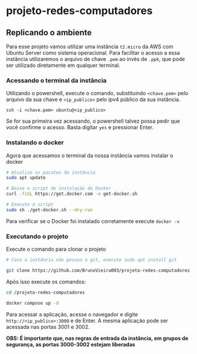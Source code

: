 # projeto-redes-computadores

## Replicando o ambiente
Para esse projeto vamos utilizar uma instância `t2.micro` da AWS com Ubuntu Server como sistema operacional. Para facilitar o acesso a essa instância utilizaremos o arquivo de chave `.pem` ao invés de `.ppk`, que pode ser utilizado diretamente em qualquer terminal.

### Acessando o terminal da instância
Utilizando o powershell, execute o comando, substituindo `<chave.pem>` pelo arquivo da sua chave e `<ip_publico>` pelo ipv4 público da sua instância.

`ssh -i <chave.pem> ubuntu@<ip_publico>`

Se for sua primeira vez acessando, o powershell talvez possa pedir que você confirme o acesso. Basta digitar `yes` e pressionar Enter.

### Instalando o docker
Agora que acessamos o terminal da nossa instância vamos instalar o docker

```bash
# Atualize os pacotes da instância
sudo apt update
```

```bash
# Baixe o script de instalação do Docker
curl -fsSL https://get.docker.com -o get-docker.sh

# Execute o script
sudo sh ./get-docker.sh --dry-run
```

Para verificar se o Docker foi instalado corretamente execute `docker -v`

### Executando o projeto
Execute o comando para clonar o projeto
```bash
# Caso a instância não possua o git, execute sudo apt install git

git clone https://github.com/BrunoVieira003/projeto-redes-computadores.git
```

Após isso execute os comandos:
```bash
cd /projeto-redes-computadores

docker compose up -d
```

Para acessar a aplicação, acesse o navegador e digite `http://<ip_publico>:3000` e de Enter. A mesma aplicação pode ser acessada nas portas 3001 e 3002.

**OBS: É importante que, nas regras de entrada da instância, em grupos de segurança, as portas 3000-3002 estejam liberadas**
